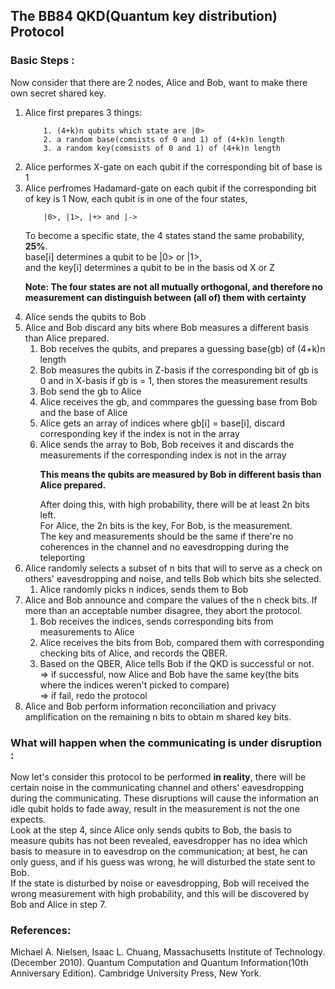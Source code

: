## The BB84 QKD(Quantum key distribution) Protocol

### Basic Steps :
Now consider that there are 2 nodes, Alice and Bob, want to make there own secret shared key.

1. Alice first prepares 3 things: 
    ```
        1. (4+k)n qubits which state are |0>
        2. a random base(comsists of 0 and 1) of (4+k)n length
        3. a random key(comsists of 0 and 1) of (4+k)n length
    ```
2. Alice performes X-gate on each qubit if the corresponding bit of base is 1 
3. Alice perfromes Hadamard-gate on each qubit if the corresponding bit of key is 1 
    Now, each qubit is in one of the four states,  
    ```
        |0>, |1>, |+> and |->
    ```
    To become a specific state, the 4 states stand the same probability, **25%**.  
    base[i] determines a qubit to be |0> or |1>,  
    and the key[i] determines a qubit to be in the basis od X or Z  
    > 
    **Note: The four states are not all mutually orthogonal, and therefore no measurement can distinguish between (all of) them with certainty**
    >
4. Alice sends the qubits to Bob
5. Alice and Bob discard any bits where Bob measures a different basis than Alice prepared.
    1. Bob receives the qubits, and prepares a guessing base(gb) of (4+k)n length
    2. Bob measures the qubits in Z-basis if the corresponding bit of gb is 0 and in X-basis if gb is = 1, then stores the measurement results<br>
    3. Bob send the gb to Alice
    4. Alice receives the gb, and commpares the guessing base from Bob and the base of Alice
    5. Alice gets an array of indices where gb[i] = base[i], discard corresponding key if the index is not in the array
    6. Alice sends the array to Bob, Bob receives it and discards the measurements if the corresponding index is not in the array
        >
        **This means the qubits are measured by Bob in different basis than Alice prepared.**
        >
        After doing this, with high probability, there will be at least 2n bits left.  
        For Alice, the 2n bits is the key, For Bob, is the measurement.  
        The key and measurements should be the same if there're no coherences in the channel and no eavesdropping during the teleporting  
6. Alice randomly selects a subset of n bits that will to serve as a check on others' eavesdropping and noise, and tells Bob which bits she selected.
    1. Alice randomly picks n indices, sends them to Bob
7. Alice and Bob announce and compare the values of the n check bits. If more than an acceptable number disagree, they abort the protocol.
    1. Bob receives the indices, sends corresponding bits from measurements to Alice
    2. Alice receives the bits from Bob, compared them with corresponding checking bits of Alice, and records the QBER.
    3. Based on the QBER, Alice tells Bob if the QKD is successful or not.<br>
       => if successful, now Alice and Bob have the same key(the bits where the indices weren't picked to compare)  
       => if fail, redo the protocol
8. Alice and Bob perform information reconciliation and privacy amplification on the remaining n bits to obtain m shared key bits.

### What will happen when the communicating is under disruption :
Now let's consider this protocol to be performed **in reality**, there will be certain noise in the communicating channel and others' eavesdropping during the communicating. These disruptions will cause the information an idle qubit holds to fade away, result in the measurement is not the one expects.  
Look at the step 4, since Alice only sends qubits to Bob, the basis to measure qubits has not been revealed, eavesdropper has no idea which basis to measure in to eavesdrop on the communication; at best, he can only guess, and if his guess was wrong, he will disturbed the state sent to Bob.  
If the state is disturbed by noise or eavesdropping, Bob will received the wrong measurement with high probability, and this will be discovered by Bob and Alice in step 7.

### References: 
Michael A. Nielsen, Isaac L. Chuang, Massachusetts Institute of Technology. (December 2010). Quantum Computation and Quantum Information(10th Anniversary Edition). Cambridge University Press, New York.
